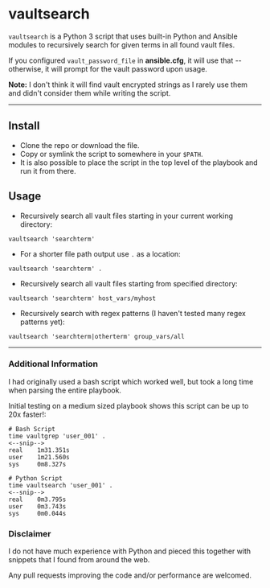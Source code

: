 # vaultsearch

`vaultsearch` is a Python 3 script that uses built-in Python and Ansible modules
to recursively search for given terms in all found vault files.

If you configured `vault_password_file` in **ansible.cfg**, it will use that -- 
otherwise, it will prompt for the vault password upon usage.

**Note:** I don't think it will find vault encrypted strings as I rarely use them
and didn't consider them while writing the script.

----

## Install
- Clone the repo or download the file.
- Copy or symlink the script to somewhere in your `$PATH`.
- It is also possible to place the script in the top level of the playbook and run it from there.

## Usage
- Recursively search all vault files starting in your current working directory:
```
vaultsearch 'searchterm'
```
- For a shorter file path output use `.` as a location:
```
vaultsearch 'searchterm' .
```
- Recursively search all vault files starting from specified directory:
```
vaultsearch 'searchterm' host_vars/myhost
```
- Recursively search with regex patterns (I haven't tested many regex patterns yet):
```
vaultsearch 'searchterm|otherterm' group_vars/all
```

----

### Additional Information
I had originally used a bash script which worked well, but took a long time when
parsing the entire playbook.

Initial testing on a medium sized playbook shows this script can be up to 20x faster!:
```
# Bash Script
time vaultgrep 'user_001' .
<--snip-->
real    1m31.351s
user    1m21.560s
sys     0m8.327s

# Python Script
time vaultsearch 'user_001' .
<--snip-->
real    0m3.795s
user    0m3.743s
sys     0m0.044s
```

### Disclaimer
I do not have much experience with Python and pieced this together with snippets
that I found from around the web.

Any pull requests improving the code and/or performance are welcomed.

